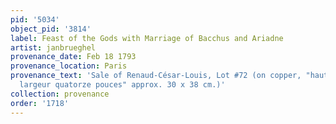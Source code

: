 ```yaml
---
pid: '5034'
object_pid: '3814'
label: Feast of the Gods with Marriage of Bacchus and Ariadne
artist: janbrueghel
provenance_date: Feb 18 1793
provenance_location: Paris
provenance_text: 'Sale of Renaud-César-Louis, Lot #72 (on copper, "hauteur onze pouces,
  largeur quatorze pouces" approx. 30 x 38 cm.)'
collection: provenance
order: '1718'
---
```

